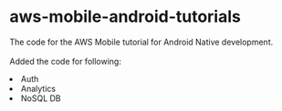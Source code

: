 # aws-mobile-android-tutorials
The code for the AWS Mobile tutorial for Android Native development.
<br><br>
Added the code for following:
<li>Auth</li>
<li>Analytics</li>
<li>NoSQL DB</li>
